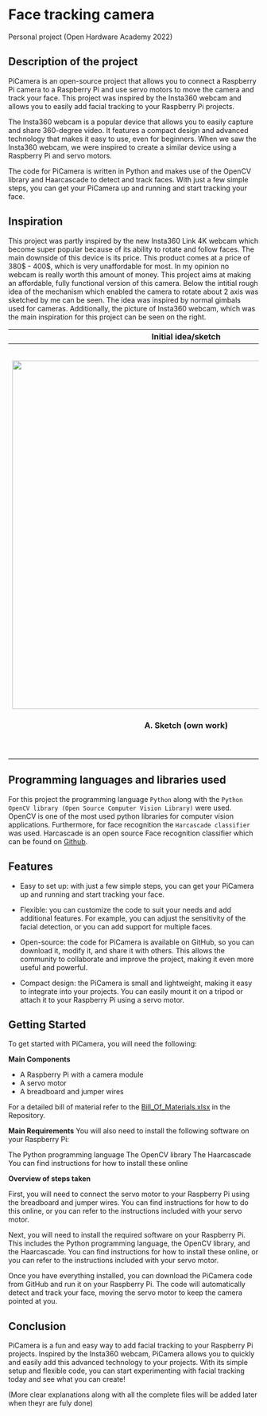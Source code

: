 # **Face tracking camera**
Personal project (Open Hardware Academy 2022)
<!-- ## **Introduction** -->
 ## Description of the project  
 
 
PiCamera is an open-source project that allows you to connect a Raspberry Pi camera to a Raspberry Pi and use servo motors to move the camera and track your face. This project was inspired by the Insta360 webcam and allows you to easily add facial tracking to your Raspberry Pi projects.

The Insta360 webcam is a popular device that allows you to easily capture and share 360-degree video. It features a compact design and advanced technology that makes it easy to use, even for beginners. When we saw the Insta360 webcam, we were inspired to create a similar device using a Raspberry Pi and servo motors.

The code for PiCamera is written in Python and makes use of the OpenCV library and Haarcascade to detect and track faces. With just a few simple steps, you can get your PiCamera up and running and start tracking your face.

<!-- This device is a recording device which is able to recognize any face in front of it. Furthermore, in case of any movement this camera set-up makes use of two servo motors to rotate horizantally and vertically in order to to make sure the face of the person being recorded is always in the centre of the screen. The main components of this device are a Raspberry pi 4 (the brain of the device) and a pi camera (responsible for capturing footage). In addition to the Raspberry pi and the pi camera, this device consists of 2 servo motors which enable the camera to rotate in 2 different axis. The rotating servo motors are the main elements allowing the camera to have a wider view compared to a stationary camer. It is this feature which allows it to follow the face as it moves. -->

## Inspiration
This project was partly inspired by the new Insta360 Link 4K webcam which become super popular because of its ability to rotate and follow faces. The main downside of this device is its price. This product comes at a price of 380$ - 400$, which is very unaffordable for most. In my opinion no webcam is really worth this amount of money. This project aims at making an affordable, fully functional version of this camera. Below the intitial rough idea of the mechanism which enabled the camera to rotate about 2 axis was sketched by me can be seen. The idea was inspired by normal gimbals used for cameras. Additionally, the picture of Insta360 webcam, which was the main inspiration for this project can be seen on the right.
<!--- |![Initial sketch](https://i.imgur.com/MkXis10.jpg =x300)|
|:--:| 
| Initial idea/sketch |

|![](https://i.imgur.com/l4NTfpp.jpg =x100)|
|:--:| 
| The inspiration |--->


Initial idea/sketch           |  Inspiration
:-------------------------:|:-------------------------:
<img src="https://user-images.githubusercontent.com/112695184/191833284-2e627725-c3d1-44d6-a044-ef9256955328.png" width="700" ><h4 align="center"> A. Sketch (own work)</h4> |<img src="https://i.imgur.com/l4NTfpp.jpg" width="350" >  <h4 align="center"> A. A camera gimabal </h4> <img src="https://user-images.githubusercontent.com/112695184/191833070-161108ca-7df0-4cce-99eb-20ee3b9895b5.png" width="350" > <h4 align="center">B. The new 370$ insta 360 webcam</h4>                                  

## Programming languages and libraries used
For this project the programming language ``` Python ``` along with the ```Python OpenCV library (Open Source Computer Vision Library)``` were used. OpenCV is one of the most used python libraries for computer vision applications. Furthermore, for face recognition  the ```Harcascade classifier``` was used. Harcascade is an open source Face recognition classifier which can be found on [Github](https://github.com/opencv/opencv/tree/master/data/haarcascades).


## Features
- Easy to set up: with just a few simple steps, you can get your PiCamera up and running and start tracking your face.

- Flexible: you can customize the code to suit your needs and add additional features. For example, you can adjust the sensitivity of the facial detection, or you can add support for multiple faces.

- Open-source: the code for PiCamera is available on GitHub, so you can download it, modify it, and share it with others. This allows the community to collaborate and improve the project, making it even more useful and powerful. 

- Compact design: the PiCamera is small and lightweight, making it easy to integrate into your projects. You can easily mount it on a tripod or attach it to your Raspberry Pi using a servo motor.



## Getting Started
To get started with PiCamera, you will need the following:

**Main Components**
- A Raspberry Pi with a camera module
- A servo motor
- A breadboard and jumper wires

For a detailed bill of material refer to the [Bill_Of_Materials.xlsx](https://github.com/moeb8001/facetrackingcamera/blob/main/Bill_Of_Materials.xlsx) in the Repository.

**Main Requirements**
You will also need to install the following software on your Raspberry Pi:

The Python programming language
The OpenCV library
The Haarcascade
You can find instructions for how to install these online


**Overview of steps taken**


First, you will need to connect the servo motor to your Raspberry Pi using the breadboard and jumper wires. You can find instructions for how to do this online, or you can refer to the instructions included with your servo motor.

Next, you will need to install the required software on your Raspberry Pi. This includes the Python programming language, the OpenCV library, and the Haarcascade. You can find instructions for how to install these online, or you can refer to the instructions included with your servo motor.

Once you have everything installed, you can download the PiCamera code from GitHub and run it on your Raspberry Pi. The code will automatically detect and track your face, moving the servo motor to keep the camera pointed at you.



## Conclusion
PiCamera is a fun and easy way to add facial tracking to your Raspberry Pi projects. Inspired by the Insta360 webcam, PiCamera allows you to quickly and easily add this advanced technology to your projects. With its simple setup and flexible code, you can start experimenting with facial tracking today and see what you can create!

(More clear explanations along with all the complete files will be added later when theyr are fuly done)
